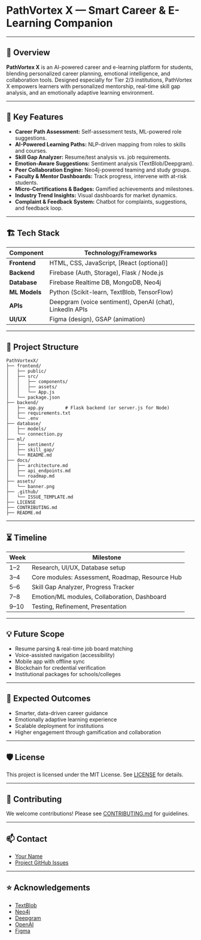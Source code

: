 # PathVortex X — Smart Career & E-Learning Companion

---

## 🚀 Overview

**PathVortex X** is an AI-powered career and e-learning platform for students, blending personalized career planning, emotional intelligence, and collaboration tools. Designed especially for Tier 2/3 institutions, PathVortex X empowers learners with personalized mentorship, real-time skill gap analysis, and an emotionally adaptive learning environment.

---

## 🧩 Key Features

- **Career Path Assessment:** Self-assessment tests, ML-powered role suggestions.
- **AI-Powered Learning Paths:** NLP-driven mapping from roles to skills and courses.
- **Skill Gap Analyzer:** Resume/test analysis vs. job requirements.
- **Emotion-Aware Suggestions:** Sentiment analysis (TextBlob/Deepgram).
- **Peer Collaboration Engine:** Neo4j-powered teaming and study groups.
- **Faculty & Mentor Dashboards:** Track progress, intervene with at-risk students.
- **Micro-Certifications & Badges:** Gamified achievements and milestones.
- **Industry Trend Insights:** Visual dashboards for market dynamics.
- **Complaint & Feedback System:** Chatbot for complaints, suggestions, and feedback loop.

---

## 🏗️ Tech Stack

| Component     | Technology/Frameworks                                             |
|---------------|-------------------------------------------------------------------|
| **Frontend**  | HTML, CSS, JavaScript, [React (optional)]                         |
| **Backend**   | Firebase (Auth, Storage), Flask / Node.js                         |
| **Database**  | Firebase Realtime DB, MongoDB, Neo4j                              |
| **ML Models** | Python (Scikit-learn, TextBlob, TensorFlow)                       |
| **APIs**      | Deepgram (voice sentiment), OpenAI (chat), LinkedIn APIs          |
| **UI/UX**     | Figma (design), GSAP (animation)                                  |

---

## 📁 Project Structure

```plaintext
PathVortexX/
├── frontend/
│   ├── public/
│   ├── src/
│   │   ├── components/
│   │   ├── assets/
│   │   └── App.js
│   └── package.json
├── backend/
│   ├── app.py        # Flask backend (or server.js for Node)
│   ├── requirements.txt
│   └── .env
├── database/
│   ├── models/
│   └── connection.py
├── ml/
│   ├── sentiment/
│   ├── skill_gap/
│   └── README.md
├── docs/
│   ├── architecture.md
│   ├── api_endpoints.md
│   └── roadmap.md
├── assets/
│   └── banner.png
├── .github/
│   └── ISSUE_TEMPLATE.md
├── LICENSE
├── CONTRIBUTING.md
├── README.md
```

---

## ⏳ Timeline

| Week | Milestone                                      |
|------|------------------------------------------------|
| 1–2  | Research, UI/UX, Database setup                |
| 3–4  | Core modules: Assessment, Roadmap, Resource Hub|
| 5–6  | Skill Gap Analyzer, Progress Tracker           |
| 7–8  | Emotion/ML modules, Collaboration, Dashboard   |
| 9–10 | Testing, Refinement, Presentation              |

---

## 💡 Future Scope

- Resume parsing & real-time job board matching
- Voice-assisted navigation (accessibility)
- Mobile app with offline sync
- Blockchain for credential verification
- Institutional packages for schools/colleges

---

## 🎯 Expected Outcomes

- Smarter, data-driven career guidance
- Emotionally adaptive learning experience
- Scalable deployment for institutions
- Higher engagement through gamification and collaboration

---

## 🛡️ License

This project is licensed under the MIT License. See [LICENSE](LICENSE) for details.

---

## 🤝 Contributing

We welcome contributions! Please see [CONTRIBUTING.md](CONTRIBUTING.md) for guidelines.

---

## 📫 Contact

- [Your Name](mailto:your.email@example.com)
- [Project GitHub Issues](https://github.com/Auraangel07/PathVortexX/issues)

---

## ⭐ Acknowledgements

- [TextBlob](https://textblob.readthedocs.io/en/dev/)
- [Neo4j](https://neo4j.com/)
- [Deepgram](https://deepgram.com/)
- [OpenAI](https://openai.com/)
- [Figma](https://figma.com/)
